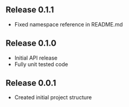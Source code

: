 ## Release 0.1.1
 - Fixed namespace reference in README.md

## Release 0.1.0
 - Initial API release
 - Fully unit tested code

## Release 0.0.1
 - Created initial project structure

